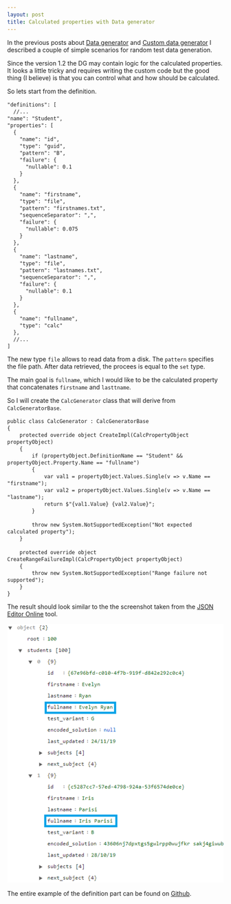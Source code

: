 ```yaml
---
layout: post
title: Calculated properties with Data generator 
---
```


In the previous posts about <a href="/2020/08/26/Data-generator">Data generator</a> and <a href="/2020/08/27/Custom-data-generator">Custom data generator</a> I described a couple of simple scenarios for random test data generation.

Since the version 1.2 the DG may contain logic for the calculated properties. It looks a little tricky and requires writing the custom code but the good thing (I believe) is that you can control what and how should be calculated.

So lets start from the definition. 

<pre><code class="language-cs">"definitions": [
  //...
"name": "Student",
"properties": [
  {
    "name": "id",
    "type": "guid",
    "pattern": "B",
    "failure": {
      "nullable": 0.1
    }
  },
  {
    "name": "firstname",
    "type": "file",
    "pattern": "firstnames.txt",
    "sequenceSeparator": ",",
    "failure": {
      "nullable": 0.075
    }
  },
  {
    "name": "lastname",
    "type": "file",
    "pattern": "lastnames.txt",
    "sequenceSeparator": ",",
    "failure": {
      "nullable": 0.1
    }
  },
  {
    "name": "fullname",
    "type": "calc"
  },
  //...
]
</code></pre>

The new type <code>file</code> allows to read data from a disk. The <code>pattern</code> specifies the file path. After data retrieved, the procees is equal to the <code>set</code> type.

The main goal is <code>fullname</code>, which I would like to be the calculated property that concatenates <code>firstname</code> and <code>lasttname</code>.

So I will create the <code>CalcGenerator</code> class that will derive from <code>CalcGeneratorBase</code>. 

<pre><code class="language-cs">public class CalcGenerator : CalcGeneratorBase
{
    protected override object CreateImpl(CalcPropertyObject propertyObject)
    {
        if (propertyObject.DefinitionName == "Student" && propertyObject.Property.Name == "fullname")
        {
            var val1 = propertyObject.Values.Single(v => v.Name == "firstname");
            var val2 = propertyObject.Values.Single(v => v.Name == "lastname");
            return $"{val1.Value} {val2.Value}";
        }

        throw new System.NotSupportedException("Not expected calculated property");
    }

    protected override object CreateRangeFailureImpl(CalcPropertyObject propertyObject)
    {
        throw new System.NotSupportedException("Range failure not supported");
    }
}
</code></pre>

The result should look similar to the the screenshot taken from the <a href="https://github.com/akovanev/DataGenerator/">JSON Editor Online</a> tool.

<img src="/public/calc.png">

The entire example of the definition part can be found on <a href="https://github.com/akovanev/DataGenerator/blob/master/Akov.DataGenerator.Console/data.json">Github</a>.